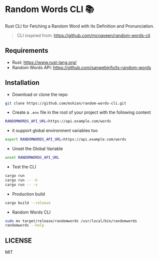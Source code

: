 # Random Words CLI 📚️

Rust CLI for Fetching a Random Word with Its Definition and Pronunciation.  

> CLI inspired from: <https://github.com/mcnaveen/random-words-cli>  

## Requirements

- Rust: <https://www.rust-lang.org/>
- Random Words API: <https://github.com/sanwebinfo/ts-random-words>  

## Installation

- Download or clone the repo

```sh
git clone https://github.com/mskian/random-words-cli.git
```

- Create a `.env` file in the root of your project with the following content

```sh
RANDOMWORDS_API_URL=https://api.example.com/words
```

- it support global environment variables too

```sh
export RANDOMWORDS_API_URL=https://api.example.com/words
```

- Unset the Global Variable

```sh
unset RANDOMWORDS_API_URL
```

- Test the CLI

```sh
cargo run
cargo run -- -h
cargo run -- -v
```

- Production build

```sh
cargo build --release
```

- Random Words CLI

```sh
sudo mv target/release/randomwords /usr/local/bin/randomwords
randomwords --help
```

## LICENSE

MIT
